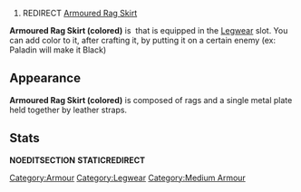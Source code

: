1.  REDIRECT [Armoured Rag Skirt](Armoured_Rag_Skirt.md "wikilink")

**Armoured Rag Skirt (colored)** is [](Medium_Armour.md) that is equipped in the
[Legwear](Legwear.md "wikilink") slot. You can add color to it, after
crafting it, by putting it on a certain enemy (ex: Paladin will make it
Black)

## Appearance

**Armoured Rag Skirt (colored)** is composed of rags and a single metal
plate held together by leather straps.

## Stats

__NOEDITSECTION__ __STATICREDIRECT__

[Category:Armour](Category:Armour "wikilink")
[Category:Legwear](Category:Legwear "wikilink") [Category:Medium
Armour](Category:Medium_Armour "wikilink")